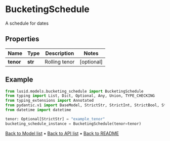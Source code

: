 # BucketingSchedule

A schedule for dates
## Properties
Name | Type | Description | Notes
------------ | ------------- | ------------- | -------------
**tenor** | **str** | Rolling tenor | [optional] 
## Example

```python
from lusid.models.bucketing_schedule import BucketingSchedule
from typing import List, Dict, Optional, Any, Union, TYPE_CHECKING
from typing_extensions import Annotated
from pydantic.v1 import BaseModel, StrictStr, StrictInt, StrictBool, StrictFloat, StrictBytes, Field, validator, ValidationError, conlist, constr
from datetime import datetime

tenor: Optional[StrictStr] = "example_tenor"
bucketing_schedule_instance = BucketingSchedule(tenor=tenor)

```

[Back to Model list](../README.md#documentation-for-models) &#8226; [Back to API list](../README.md#documentation-for-api-endpoints) &#8226; [Back to README](../README.md)

